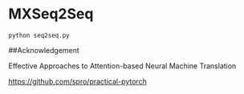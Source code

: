 # MXSeq2Seq

```
python seq2seq.py
```

##Acknowledgement

Effective Approaches to Attention-based Neural Machine Translation

https://github.com/spro/practical-pytorch
